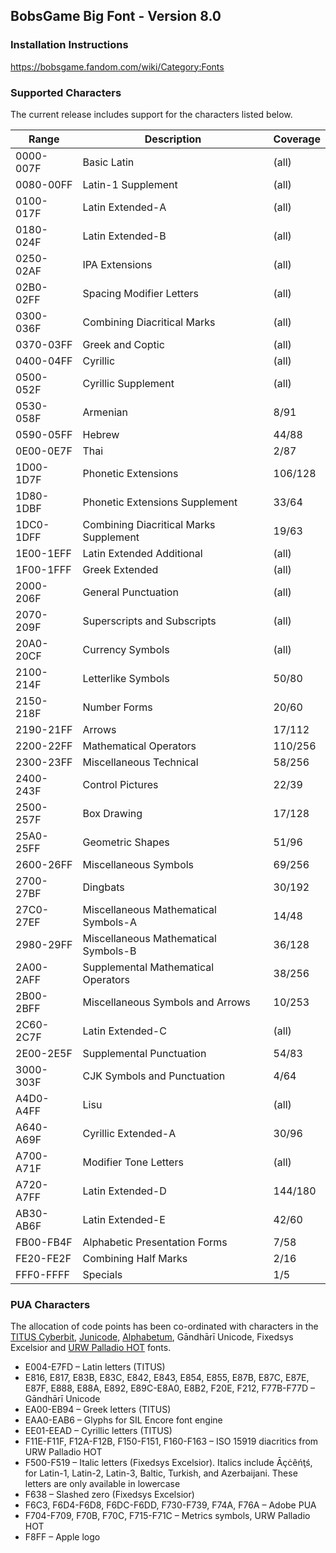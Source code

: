 ﻿## BobsGame Big Font - Version 8.0

### Installation Instructions
https://bobsgame.fandom.com/wiki/Category:Fonts

### Supported Characters
The current release includes support for the characters listed below.

| Range     | Description                            | Coverage |
|-----------|----------------------------------------|----------|
| 0000-007F | Basic Latin                            | (all)    |
| 0080-00FF | Latin-1 Supplement                     | (all)    |
| 0100-017F | Latin Extended-A                       | (all)    |
| 0180-024F | Latin Extended-B                       | (all)    |
| 0250-02AF | IPA Extensions                         | (all)    |
| 02B0-02FF | Spacing Modifier Letters               | (all)    |
| 0300-036F | Combining Diacritical Marks            | (all)    |
| 0370-03FF | Greek and Coptic                       | (all)    |
| 0400-04FF | Cyrillic                               | (all)    |
| 0500-052F | Cyrillic Supplement                    | (all)    |
| 0530-058F | Armenian                               | 8/91     |
| 0590-05FF | Hebrew                                 | 44/88    |
| 0E00-0E7F | Thai                                   | 2/87     |
| 1D00-1D7F | Phonetic Extensions                    | 106/128  |
| 1D80-1DBF | Phonetic Extensions Supplement         | 33/64    |
| 1DC0-1DFF | Combining Diacritical Marks Supplement | 19/63    |
| 1E00-1EFF | Latin Extended Additional              | (all)    |
| 1F00-1FFF | Greek Extended                         | (all)    |
| 2000-206F | General Punctuation                    | (all)    |
| 2070-209F | Superscripts and Subscripts            | (all)    |
| 20A0-20CF | Currency Symbols                       | (all)    |
| 2100-214F | Letterlike Symbols                     | 50/80    |
| 2150-218F | Number Forms                           | 20/60    |
| 2190-21FF | Arrows                                 | 17/112   |
| 2200-22FF | Mathematical Operators                 | 110/256  |
| 2300-23FF | Miscellaneous Technical                | 58/256   |
| 2400-243F | Control Pictures                       | 22/39    |
| 2500-257F | Box Drawing                            | 17/128   |
| 25A0-25FF | Geometric Shapes                       | 51/96    |
| 2600-26FF | Miscellaneous Symbols                  | 69/256   |
| 2700-27BF | Dingbats                               | 30/192   |
| 27C0-27EF | Miscellaneous Mathematical Symbols-A   | 14/48    |
| 2980-29FF | Miscellaneous Mathematical Symbols-B   | 36/128   |
| 2A00-2AFF | Supplemental Mathematical Operators    | 38/256   |
| 2B00-2BFF | Miscellaneous Symbols and Arrows       | 10/253   |
| 2C60-2C7F | Latin Extended-C                       | (all)    |
| 2E00-2E5F | Supplemental Punctuation               | 54/83    |
| 3000-303F | CJK Symbols and Punctuation            | 4/64     |
| A4D0-A4FF | Lisu                                   | (all)    |
| A640-A69F | Cyrillic Extended-A                    | 30/96    |
| A700-A71F | Modifier Tone Letters                  | (all)    |
| A720-A7FF | Latin Extended-D                       | 144/180  |
| AB30-AB6F | Latin Extended-E                       | 42/60    |
| FB00-FB4F | Alphabetic Presentation Forms          | 7/58     |
| FE20-FE2F | Combining Half Marks                   | 2/16     |
| FFF0-FFFF | Specials                               | 1/5      |

### PUA Characters
The allocation of code points has been co-ordinated with characters in the [TITUS Cyberbit](http://titus.uni-frankfurt.de/), [Junicode](https://junicode.sourceforge.io/), [Alphabetum](http://guindo.pntic.mec.es/~jmag0042/alphaeng.html), Gāndhārī Unicode, Fixedsys Excelsior and [URW Palladio HOT](http://www.sanskritweb.net/fonts/index.html) fonts.
* E004-E7FD – Latin letters (TITUS)
* E816, E817, E83B, E83C, E842, E843, E854, E855, E87B, E87C, E87E, E87F, E888, E88A, E892, E89C-E8A0, E8B2, F20E, F212, F77B-F77D – Gāndhārī Unicode
* EA00-EB94 – Greek letters (TITUS)
* EAA0-EAB6 – Glyphs for SIL Encore font engine
* EE01-EEAD – Cyrillic letters (TITUS)
* F11E-F11F, F12A-F12B, F150-F151, F160-F163 – ISO 15919 diacritics from URW Palladio HOT
* F500-F519 – Italic letters (Fixedsys Excelsior). Italics include Āçċêńţś, for Latin-1, Latin-2, Latin-3, Baltic, Turkish, and Azerbaijani. These letters are only available in lowercase
* F638 – Slashed zero (Fixedsys Excelsior)
* F6C3, F6D4-F6D8, F6DC-F6DD, F730-F739, F74A, F76A – Adobe PUA
* F704-F709, F70B, F70C, F715-F71C – Metrics symbols, URW Palladio HOT
* F8FF – Apple logo
